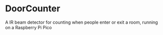 # DoorCounter
A IR beam detector for counting when people enter or exit a room, running on a Raspberry Pi Pico
